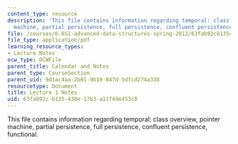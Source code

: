 ```yaml
---
content_type: resource
description: 'This file contains information regarding temporal: class overview, pointer
  machine, partial persistence, full persistence, confluent persistence, functional.'
file: /courses/6-851-advanced-data-structures-spring-2012/63fab92cb135438e17b3a11f49e453c8_MIT6_851S12_Lec1.pdf
file_type: application/pdf
learning_resource_types:
- Lecture Notes
ocw_type: OCWFile
parent_title: Calendar and Notes
parent_type: CourseSection
parent_uid: 9d1ac4aa-2b01-9b19-847d-5dfcd274a338
resourcetype: Document
title: Lecture 1 Notes
uid: 63fab92c-b135-438e-17b3-a11f49e453c8
---
```

This file contains information regarding temporal: class overview, pointer machine, partial persistence, full persistence, confluent persistence, functional.

